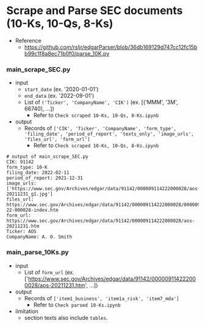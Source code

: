 # Scrape and Parse SEC documents (10-Ks, 10-Qs, 8-Ks)
* Reference
    - https://github.com/rsljr/edgarParser/blob/36db169129d747cc12fc15bb99c1f8a8ec71b0f0/parse_10K.py
    
### main_scrape_SEC.py
* input
    - `start_date` (ex. '2020-01-01')
    - `end_data` (ex. '2022-09-01')
    - List of `('Ticker', 'CompanyName', 'CIK')` (ex. [('MMM', '3M', 66740), ...])
        - Refer to `Check scraped 10-Ks, 10-Qs, 8-Ks.ipynb`
* output
    - Records of `['CIK', 'Ticker', 'CompanyName', 'form_type', 'filing_date', 'period_of_report', 'texts_only', 'image_urls', 'files_url', 'form_url']`
        - Refer to `Check scraped 10-Ks, 10-Qs, 8-Ks.ipynb`
```
# output of main_scrape_SEC.py
CIK: 91142
form_type: 10-K
filing_date: 2022-02-11
period_of_report: 2021-12-31
image_urls: ['https://www.sec.gov/Archives/edgar/data/91142/000009114222000028/aos-20211231_g1.jpg']
files_url: https://www.sec.gov/Archives/edgar/data/91142/000009114222000028/0000091142-22-000028-index.htm
form_url: https://www.sec.gov/Archives/edgar/data/91142/000009114222000028/aos-20211231.htm
Ticker: AOS
CompanyName: A. O. Smith
```

### main_parse_10Ks.py
* input
    - List of `form_url` (ex. ['https://www.sec.gov/Archives/edgar/data/91142/000009114222000028/aos-20211231.htm', ...])
* output
    - Records of `['item1_business', 'item1a_risk', 'item7_mda']`
        - Refer to `Check parsed 10-Ks.ipynb`
* limitation
    - section texts also include `tables`.